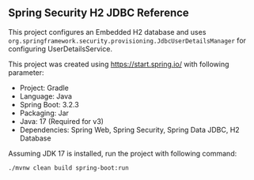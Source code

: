 ## Spring Security H2 JDBC Reference

This project configures an Embedded H2 database and uses `org.springframework.security.provisioning.JdbcUserDetailsManager`
for configuring UserDetailsService.

This project was created using https://start.spring.io/ with following parameter:

* Project: Gradle
* Language: Java
* Spring Boot: 3.2.3
* Packaging: Jar
* Java: 17 (Required for v3)
* Dependencies: Spring Web, Spring Security, Spring Data JDBC, H2 Database

Assuming JDK 17 is installed, run the project with following command:

```shell
./mvnw clean build spring-boot:run
```

